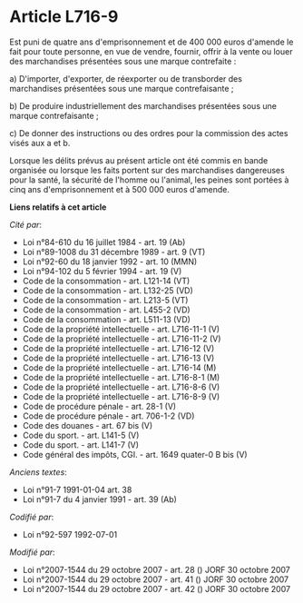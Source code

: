 # Article L716-9

Est puni de quatre ans d'emprisonnement et de 400 000 euros d'amende le fait pour toute personne, en vue de vendre, fournir,
offrir à la vente ou louer des marchandises présentées sous une marque contrefaite :

a) D'importer, d'exporter, de réexporter ou de transborder des marchandises présentées sous une marque contrefaisante ;

b) De produire industriellement des marchandises présentées sous une marque contrefaisante ;

c) De donner des instructions ou des ordres pour la commission des actes visés aux a et b.

Lorsque les délits prévus au présent article ont été commis en bande organisée ou lorsque les faits portent sur des
marchandises dangereuses pour la santé, la sécurité de l'homme ou l'animal, les peines sont portées à cinq ans
d'emprisonnement et à 500 000 euros d'amende.

**Liens relatifs à cet article**

_Cité par_:

  - Loi n°84-610 du 16 juillet 1984 - art. 19 (Ab)
  - Loi n°89-1008 du 31 décembre 1989 - art. 9 (VT)
  - Loi n°92-60 du 18 janvier 1992 - art. 10 (MMN)
  - Loi n°94-102 du 5 février 1994 - art. 19 (V)
  - Code de la consommation - art. L121-14 (VT)
  - Code de la consommation - art. L132-25 (VD)
  - Code de la consommation - art. L213-5 (VT)
  - Code de la consommation - art. L455-2 (VD)
  - Code de la consommation - art. L511-13 (VD)
  - Code de la propriété intellectuelle - art. L716-11-1 (V)
  - Code de la propriété intellectuelle - art. L716-11-2 (V)
  - Code de la propriété intellectuelle - art. L716-12 (V)
  - Code de la propriété intellectuelle - art. L716-13 (V)
  - Code de la propriété intellectuelle - art. L716-14 (M)
  - Code de la propriété intellectuelle - art. L716-8-1 (M)
  - Code de la propriété intellectuelle - art. L716-8-6 (V)
  - Code de la propriété intellectuelle - art. L716-8-9 (V)
  - Code de procédure pénale - art. 28-1 (V)
  - Code de procédure pénale - art. 706-1-2 (VD)
  - Code des douanes - art. 67 bis (V)
  - Code du sport. - art. L141-5 (V)
  - Code du sport. - art. L141-7 (V)
  - Code général des impôts, CGI. - art. 1649 quater-0 B bis (V)

_Anciens textes_:

  - Loi n°91-7 1991-01-04 art. 38
  - Loi n°91-7 du 4 janvier 1991 - art. 39 (Ab)

_Codifié par_:

  - Loi n°92-597 1992-07-01

_Modifié par_:

  - Loi n°2007-1544 du 29 octobre 2007 - art. 28 () JORF 30 octobre 2007
  - Loi n°2007-1544 du 29 octobre 2007 - art. 41 () JORF 30 octobre 2007
  - Loi n°2007-1544 du 29 octobre 2007 - art. 42 () JORF 30 octobre 2007

